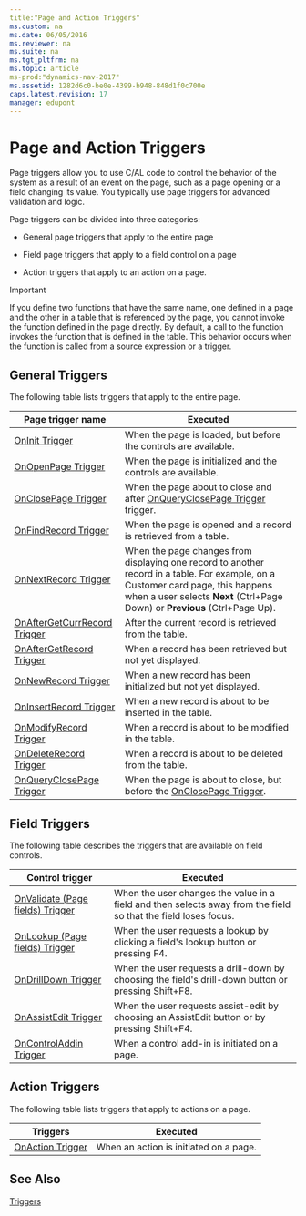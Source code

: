 ```yaml
---
title:"Page and Action Triggers"
ms.custom: na
ms.date: 06/05/2016
ms.reviewer: na
ms.suite: na
ms.tgt_pltfrm: na
ms.topic: article
ms-prod:"dynamics-nav-2017"
ms.assetid: 1282d6c0-be0e-4399-b948-848d1f0c700e
caps.latest.revision: 17
manager: edupont
---
```

# Page and Action Triggers
Page triggers allow you to use C\/AL code to control the behavior of the system as a result of an event on the page, such as a page opening or a field changing its value. You typically use page triggers for advanced validation and logic.  
  
 Page triggers can be divided into three categories:  
  
-   General page triggers that apply to the entire page  
  
-   Field page triggers that apply to a field control on a page  
  
-   Action triggers that apply to an action on a page.  
  
> [!IMPORTANT]  
>  If you define two functions that have the same name, one defined in a page and the other in a table that is referenced by the page, you cannot invoke the function defined in the page directly. By default, a call to the function invokes the function that is defined in the table. This behavior occurs when the function is called from a source expression or a trigger.  
  
## General Triggers  
 The following table lists triggers that apply to the entire page.  
  
|Page trigger name|Executed|  
|-----------------------|--------------|  
|[OnInit Trigger](OnInit-Trigger.md)|When the page is loaded, but before the controls are available.|  
|[OnOpenPage Trigger](OnOpenPage-Trigger.md)|When the page is initialized and the controls are available.|  
|[OnClosePage Trigger](OnClosePage-Trigger.md)|When the page about to close and after [OnQueryClosePage Trigger](OnQueryClosePage-Trigger.md) trigger.|  
|[OnFindRecord Trigger](OnFindRecord-Trigger.md)|When the page is opened and a record is retrieved from a table.|  
|[OnNextRecord Trigger](OnNextRecord-Trigger.md)|When the page changes from displaying one record to another record in a table. For example, on a Customer card page, this happens when a user selects **Next** \(Ctrl\+Page Down\) or **Previous** \(Ctrl\+Page Up\).|  
|[OnAfterGetCurrRecord Trigger](OnAfterGetCurrRecord-Trigger.md)|After the current record is retrieved from the table.|  
|[OnAfterGetRecord Trigger](OnAfterGetRecord-Trigger.md)|When a record has been retrieved but not yet displayed.|  
|[OnNewRecord Trigger](OnNewRecord-Trigger.md)|When a new record has been initialized but not yet displayed.|  
|[OnInsertRecord Trigger](OnInsertRecord-Trigger.md)|When a new record is about to be inserted in the table.|  
|[OnModifyRecord Trigger](OnModifyRecord-Trigger.md)|When a record is about to be modified in the table.|  
|[OnDeleteRecord Trigger](OnDeleteRecord-Trigger.md)|When a record is about to be deleted from the table.|  
|[OnQueryClosePage Trigger](OnQueryClosePage-Trigger.md)|When the page is about to close, but before the [OnClosePage Trigger](OnClosePage-Trigger.md).|  
  
## Field Triggers  
 The following table describes the triggers that are available on field controls.  
  
|Control trigger|Executed|  
|---------------------|--------------|  
|[OnValidate \(Page fields\) Trigger](OnValidate--Page-fields--Trigger.md)|When the user changes the value in a field and then selects away from the field so that the field loses focus.|  
|[OnLookup \(Page fields\) Trigger](OnLookup--Page-fields--Trigger.md)|When the user requests a lookup by clicking a field's lookup button or pressing F4.|  
|[OnDrillDown Trigger](OnDrillDown-Trigger.md)|When the user requests a drill\-down by choosing the field's drill\-down button or pressing Shift\+F8.|  
|[OnAssistEdit Trigger](OnAssistEdit-Trigger.md)|When the user requests assist\-edit by choosing an AssistEdit button or by pressing Shift\+F4.|  
|[OnControlAddin Trigger](OnControlAddin-Trigger.md)|When a control add\-in is initiated on a page.|  
  
## Action Triggers  
 The following table lists triggers that apply to actions on a page.  
  
|Triggers|Executed|  
|--------------|--------------|  
|[OnAction Trigger](OnAction-Trigger.md)|When an action is initiated on a page.|  
  
## See Also  
 [Triggers](Triggers.md)